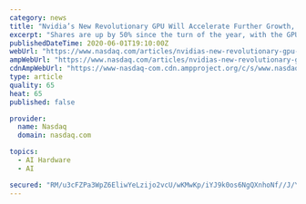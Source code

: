 ```yaml
---
category: news
title: "Nvidia’s New Revolutionary GPU Will Accelerate Further Growth, Says Top Analyst"
excerpt: "Shares are up by 50% since the turn of the year, with the GPU giant charging ahead, constantly boosted by new catalysts. The latest, according to Credit Suisse analyst John Pitzer, is the release of the company’s new GPU,"
publishedDateTime: 2020-06-01T19:10:00Z
webUrl: "https://www.nasdaq.com/articles/nvidias-new-revolutionary-gpu-will-accelerate-further-growth-says-top-analyst-2020-06-01"
ampWebUrl: "https://www.nasdaq.com/articles/nvidias-new-revolutionary-gpu-will-accelerate-further-growth-says-top-analyst-2020-06-01?amp"
cdnAmpWebUrl: "https://www-nasdaq-com.cdn.ampproject.org/c/s/www.nasdaq.com/articles/nvidias-new-revolutionary-gpu-will-accelerate-further-growth-says-top-analyst-2020-06-01?amp"
type: article
quality: 65
heat: 65
published: false

provider:
  name: Nasdaq
  domain: nasdaq.com

topics:
  - AI Hardware
  - AI

secured: "RM/u3cFZPa3WpZ6EliwYeLzijo2vcU/wKMwKp/iYJ9k0os6NgQXnhoNf//J/YgLycNvm+zJ5x4QvIJAe67X9JTRcMoSiSxOoCYJ7Eae8DNx0po+fBvVNmVKqgxBY7xJtpNnXotd3Vw9Y+yjowBE99pX9txHnXLnlAwiML7dh6p617atrF5LUej1CnD2YcjH6RSm7r0Ingibf9PYRyWVEoXbLbooHK3O7GDXuhDwmvfWgwf9GCkC2mhKCUk8LokOzXmv8zJ+uYh/j2/DEl/y49V+ry7A3MzKTBk2aE7hNbl7sLvpJ9o6aFV69PdeWIgRtZLULIwB+op7dxiFRAvPVd4zfYRgoBHlPr1OuJcjkWqS4gF9t+RROPvC0UhTMaP7ozFFKFzy2JTwW3sZ49Rtg1OqHbbhAH/QF4SP3SXxN0InQ+5lhcRiiTE+v131V199rQVc9wKbj0BwuxzxhAPIzdm3m+Q72Dquu8CVxZsQPcVk=;3PBzTRVx3P9BaScRJ7CVaA=="
---
```


